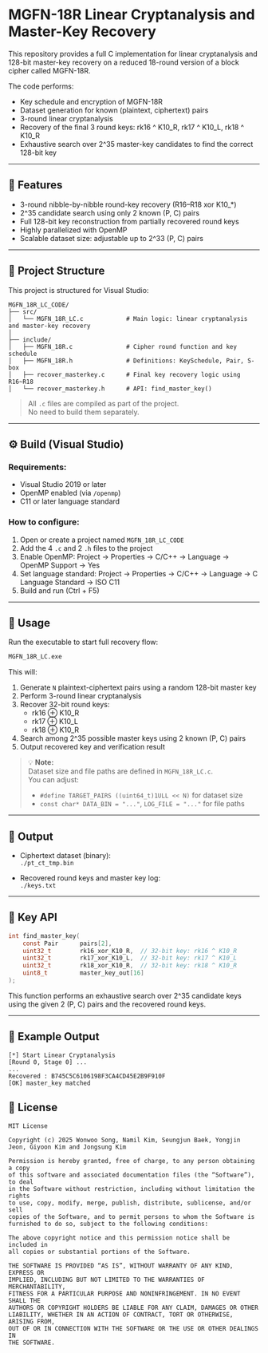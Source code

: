# MGFN-18R Linear Cryptanalysis and Master-Key Recovery

This repository provides a full C implementation for linear cryptanalysis and 128-bit master-key recovery on a reduced 18-round version of a block cipher called MGFN-18R.

The code performs:
- Key schedule and encryption of MGFN-18R
- Dataset generation for known (plaintext, ciphertext) pairs
- 3-round linear cryptanalysis
- Recovery of the final 3 round keys: rk16 ^ K10_R, rk17 ^ K10_L, rk18 ^ K10_R
- Exhaustive search over 2^35 master-key candidates to find the correct 128-bit key

---

## 🔧 Features

- 3-round nibble-by-nibble round-key recovery (R16–R18 xor K10_*)
- 2^35 candidate search using only 2 known (P, C) pairs
- Full 128-bit key reconstruction from partially recovered round keys
- Highly parallelized with OpenMP
- Scalable dataset size: adjustable up to 2^33 (P, C) pairs

---

## 📁 Project Structure

This project is structured for Visual Studio:

```text
MGFN_18R_LC_CODE/
├── src/
│   └── MGFN_18R_LC.c            # Main logic: linear cryptanalysis and master-key recovery
│
├── include/
│   ├── MGFN_18R.c               # Cipher round function and key schedule
│   ├── MGFN_18R.h               # Definitions: KeySchedule, Pair, S-box
│   ├── recover_masterkey.c      # Final key recovery logic using R16~R18
│   └── recover_masterkey.h      # API: find_master_key()
```

> All `.c` files are compiled as part of the project.  
> No need to build them separately.

---

## ⚙️ Build (Visual Studio)

### Requirements:
- Visual Studio 2019 or later
- OpenMP enabled (via `/openmp`)
- C11 or later language standard

### How to configure:

1. Open or create a project named `MGFN_18R_LC_CODE`
2. Add the 4 `.c` and 2 `.h` files to the project
3. Enable OpenMP:
   Project → Properties → C/C++ → Language → OpenMP Support → Yes
4. Set language standard:
   Project → Properties → C/C++ → Language → C Language Standard → ISO C11
5. Build and run (Ctrl + F5)

---

## 🚀 Usage

Run the executable to start full recovery flow:

```bash
MGFN_18R_LC.exe
```

This will:
1. Generate `N` plaintext-ciphertext pairs using a random 128-bit master key
2. Perform 3-round linear cryptanalysis
3. Recover 32-bit round keys:
   - rk16 ⊕ K10_R
   - rk17 ⊕ K10_L
   - rk18 ⊕ K10_R
4. Search among 2^35 possible master keys using 2 known (P, C) pairs
5. Output recovered key and verification result

> 💡 **Note:**  
> Dataset size and file paths are defined in `MGFN_18R_LC.c`.  
> You can adjust:
> - `#define TARGET_PAIRS ((uint64_t)1ULL << N)` for dataset size  
> - `const char* DATA_BIN = "..."`, `LOG_FILE = "..."` for file paths

---

## 📂 Output

- Ciphertext dataset (binary):  
  `./pt_ct_tmp.bin`

- Recovered round keys and master key log:  
  `./keys.txt`

---

## 📄 Key API

```c
int find_master_key(
    const Pair      pairs[2],
    uint32_t        rk16_xor_K10_R,  // 32-bit key: rk16 ^ K10_R
    uint32_t        rk17_xor_K10_L,  // 32-bit key: rk17 ^ K10_L
    uint32_t        rk18_xor_K10_R,  // 32-bit key: rk18 ^ K10_R
    uint8_t         master_key_out[16]
);
```

This function performs an exhaustive search over 2^35 candidate keys  
using the given 2 (P, C) pairs and the recovered round keys.

---

## 🧪 Example Output

```
[*] Start Linear Cryptanalysis
[Round 0, Stage 0] ...
...
Recovered : B745C5C6106198F3CA4CD45E2B9F910F
[OK] master_key matched
```



## 📄 License

```
MIT License

Copyright (c) 2025 Wonwoo Song, Namil Kim, Seungjun Baek, Yongjin Jeon, Giyoon Kim and Jongsung Kim

Permission is hereby granted, free of charge, to any person obtaining a copy
of this software and associated documentation files (the “Software”), to deal
in the Software without restriction, including without limitation the rights
to use, copy, modify, merge, publish, distribute, sublicense, and/or sell
copies of the Software, and to permit persons to whom the Software is
furnished to do so, subject to the following conditions:

The above copyright notice and this permission notice shall be included in
all copies or substantial portions of the Software.

THE SOFTWARE IS PROVIDED “AS IS”, WITHOUT WARRANTY OF ANY KIND, EXPRESS OR
IMPLIED, INCLUDING BUT NOT LIMITED TO THE WARRANTIES OF MERCHANTABILITY,
FITNESS FOR A PARTICULAR PURPOSE AND NONINFRINGEMENT. IN NO EVENT SHALL THE
AUTHORS OR COPYRIGHT HOLDERS BE LIABLE FOR ANY CLAIM, DAMAGES OR OTHER
LIABILITY, WHETHER IN AN ACTION OF CONTRACT, TORT OR OTHERWISE, ARISING FROM,
OUT OF OR IN CONNECTION WITH THE SOFTWARE OR THE USE OR OTHER DEALINGS IN
THE SOFTWARE.
```

